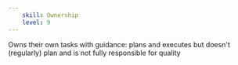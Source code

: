 ```yaml
---
    skill: Ownership
    level: 9
---
```

Owns their own tasks with guidance: plans and executes but doesn't (regularly) plan and is not fully responsible for quality
